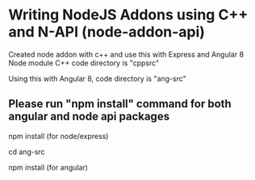 # Writing NodeJS Addons using C++ and N-API (node-addon-api)

Created node addon with c++ and use this with Express and Angular 8
Node module C++ code directory is "cppsrc"

Using this with Angular 8, code directory is "ang-src"

Please run "npm install" command for both angular and node api packages
-----------------------------------------------------------------------
npm install   (for node/express)

cd ang-src

npm install   (for angular)
